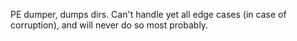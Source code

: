 PE dumper, dumps dirs.
Can't handle yet all edge cases (in case of corruption), and will never do so most probably.
